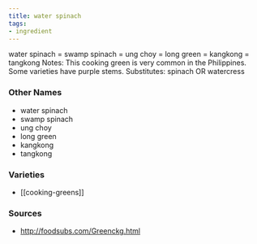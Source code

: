 ```yaml
---
title: water spinach
tags:
- ingredient
---
```

water spinach = swamp spinach = ung choy = long green = kangkong = tangkong Notes: This cooking green is very common in the Philippines. Some varieties have purple stems. Substitutes: spinach OR watercress

### Other Names

* water spinach
* swamp spinach
* ung choy
* long green
* kangkong
* tangkong

### Varieties

* [[cooking-greens]]

### Sources
* http://foodsubs.com/Greenckg.html
